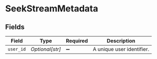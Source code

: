 # SeekStreamMetadata


## Fields

| Field                     | Type                      | Required                  | Description               |
| ------------------------- | ------------------------- | ------------------------- | ------------------------- |
| `user_id`                 | *Optional[str]*           | :heavy_minus_sign:        | A unique user identifier. |